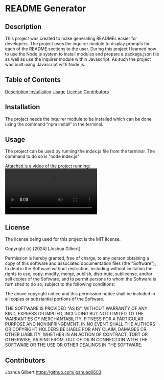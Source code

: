 # README Generator

## Description
This project was created to make generating READMEs easier for developers. The project uses the inquirer module to display prompts for each of the README sections to the user. During this project I learned how to use the Node.js system to install modules and prepare a package.json file as well as use the inquirer module within Javascript. As such the project was built using Javascript with Node.js. 

## Table of Contents
[Description](#description)
[Installation](#installation)
[Usage](#usage)
[License](#license)
[Contributors](#contributors)

## Installation
The project needs the inquirer module to be installed which can be done using the command "npm install" in the terminal. 
        
## Usage
The project can be used by running the index.js file from the terminal. The command to do so is "node index.js"

Attached is a video of the project running: 
<video controls src="README generator project recording.mp4" title="README generator video"></video>

## License
The license being used for this project is the MIT license.

Copyright (c) [2024] [Joshua Gilbert]

Permission is hereby granted, free of charge, to any person obtaining a copy of this software and associated documentation files (the "Software"), to deal in the Software without restriction, including without limitation the rights to use, copy, modify, merge, publish, distribute, sublicense, and/or sell copies of the Software, and to permit persons to whom the Software is furnished to do so, subject to the following conditions:

The above copyright notice and this permission notice shall be included in all copies or substantial portions of the Software.

THE SOFTWARE IS PROVIDED "AS IS", WITHOUT WARRANTY OF ANY KIND, EXPRESS OR IMPLIED, INCLUDING BUT NOT LIMITED TO THE WARRANTIES OF MERCHANTABILITY, FITNESS FOR A PARTICULAR PURPOSE AND NONINFRINGEMENT. IN NO EVENT SHALL THE AUTHORS OR COPYRIGHT HOLDERS BE LIABLE FOR ANY CLAIM, DAMAGES OR OTHER LIABILITY, WHETHER IN AN ACTION OF CONTRACT, TORT OR OTHERWISE, ARISING FROM, OUT OF OR IN CONNECTION WITH THE SOFTWARE OR THE USE OR OTHER DEALINGS IN THE SOFTWARE.

## Contributors
Joshua Gilbert https://github.com/joshuag0603

